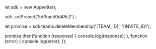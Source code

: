 let sdk = new Appwrite();

sdk
    .setProject('5df5acd0d48c2')
;

let promise = sdk.teams.deleteMembership('[TEAM_ID]', '[INVITE_ID]');

promise.then(function (response) {
    console.log(response);
}, function (error) {
    console.log(error);
});
